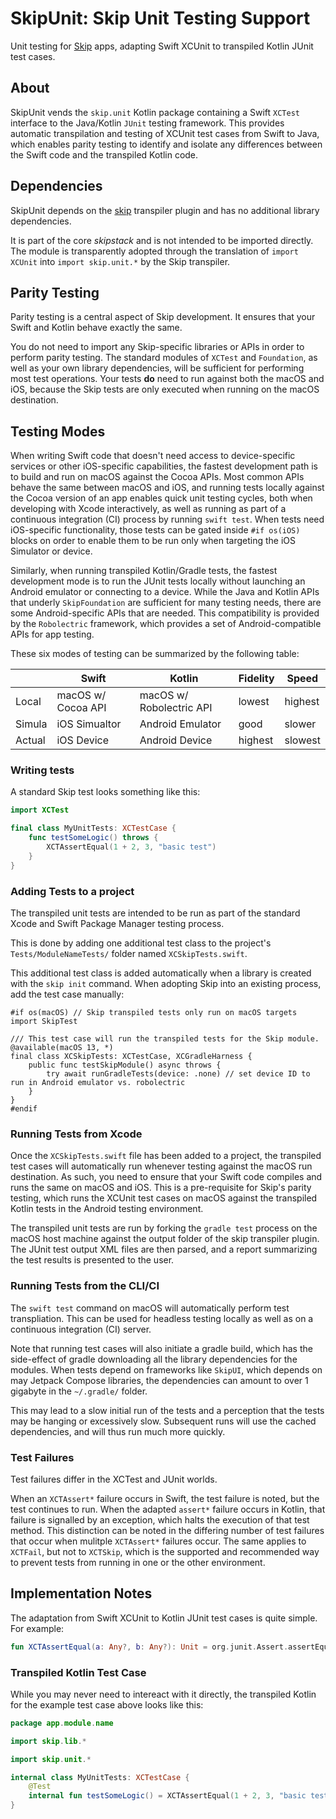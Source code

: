 # SkipUnit: Skip Unit Testing Support

Unit testing for [Skip](https://skip.tools) apps, adapting Swift XCUnit to transpiled Kotlin JUnit test cases.

## About

SkipUnit vends the `skip.unit` Kotlin package containing a Swift `XCTest` interface to the Java/Kotlin `JUnit` testing framework.
This provides automatic transpilation and testing of XCUnit test cases from Swift to Java,
which enables parity testing to identify and isolate any differences between the Swift code and the transpiled Kotlin code.

## Dependencies

SkipUnit depends on the [skip](https://source.skip.tools/skip) transpiler plugin and has no additional library dependencies.

It is part of the core *skipstack* and is not intended to be imported directly.
The module is transparently adopted through the translation of `import XCUnit` into `import skip.unit.*` by the Skip transpiler.

## Parity Testing

Parity testing is a central aspect of Skip development. It ensures that your Swift and Kotlin behave exactly the same.

You do not need to import any Skip-specific libraries or APIs in order to perform parity testing. 
The standard modules of `XCTest` and `Foundation`, as well as your own library dependencies, will be sufficient for performing most test operations.
Your tests **do** need to run against both the macOS and iOS, because the Skip tests are only executed when running on the macOS destination.

## Testing Modes

When writing Swift code that doesn't need access to device-specific services or other iOS-specific capabilities, the fastest development path is to build and run on macOS against the Cocoa APIs. Most common APIs behave the same between macOS and iOS, and running tests locally against the Cocoa version of an app enables quick unit testing cycles, both when developing with Xcode interactively, as well as running as part of a continuous integration (CI) process by running `swift test`. When tests need iOS-specific functionality, those tests can be gated inside `#if os(iOS)` blocks on order to enable them to be run only when targeting the iOS Simulator or device.

Similarly, when running transpiled Kotlin/Gradle tests, the fastest development mode is to run the JUnit tests locally without launching an Android emulator or connecting to a device. While the Java and Kotlin APIs that underly `SkipFoundation` are sufficient for many testing needs, there are some Android-specific APIs that are needed. This compatibility is provided by the `Robolectric` framework, which provides a set of Android-compatible APIs for app testing. 

These six modes of testing can be summarized by the following table:

|          | Swift              | Kotlin           | Fidelity | Speed |
| ---------|--------------------|------------------|----------|-------|
| Local    | macOS w/ Cocoa API | macOS w/ Robolectric API | lowest | highest |
| Simula   | iOS Simualtor      | Android Emulator | good | slower |
| Actual   | iOS Device         | Android Device   | highest | slowest |

### Writing tests

A standard Skip test looks something like this:

```swift
import XCTest

final class MyUnitTests: XCTestCase {
    func testSomeLogic() throws {
        XCTAssertEqual(1 + 2, 3, "basic test")
    }
}
```

### Adding Tests to a project

The transpiled unit tests are intended to be run as part of the standard Xcode and Swift Package Manager testing process.

This is done by adding one additional test class to the project's `Tests/ModuleNameTests/` folder named `XCSkipTests.swift`.

This additional test class is added automatically when a library is created with the `skip init` command. 
When adopting Skip into an existing process, add the test case manually:

```
#if os(macOS) // Skip transpiled tests only run on macOS targets
import SkipTest

/// This test case will run the transpiled tests for the Skip module.
@available(macOS 13, *)
final class XCSkipTests: XCTestCase, XCGradleHarness {
    public func testSkipModule() async throws {
        try await runGradleTests(device: .none) // set device ID to run in Android emulator vs. robolectric
    }   
}       
#endif
```


### Running Tests from Xcode

Once the `XCSkipTests.swift` file has been added to a project, the transpiled test cases will automatically run whenever testing against the macOS run destination.
As such, you need to ensure that your Swift code compiles and runs the same on macOS and iOS.
This is a pre-requisite for Skip's parity testing, which runs the XCUnit test cases on macOS against the transpiled Kotlin tests in the Android testing environment.

The transpiled unit tests are run by forking the `gradle test` process on the macOS host machine against the output folder of the skip transpiler plugin.
The JUnit test output XML files are then parsed, and a report summarizing the test results is presented to the user.

### Running Tests from the CLI/CI

The `swift test` command on macOS will automatically perform test transpliation.
This can be used for headless testing locally as well as on a continuous integration (CI) server.

Note that running test cases will also initiate a gradle build, which has the side-effect of gradle downloading all the library dependencies for the modules. When tests depend on frameworks like `SkipUI`, which depends on may Jetpack Compose libraries, the dependencies can amount to over 1 gigabyte in the `~/.gradle/` folder. 

This may lead to a slow initial run of the tests and a perception that the tests may be hanging or excessively slow.
Subsequent runs will use the cached dependencies, and will thus run much more quickly.

### Test Failures

Test failures differ in the XCTest and JUnit worlds. 

When an `XCTAssert*` failure occurs in Swift, the test failure is noted, but the test continues to run.
When the adapted `assert*` failure occurs in Kotlin, that failure is signalled by an exception, which halts the execution of that test method.
This distinction can be noted in the differing number of test failures that occur when mulitple `XCTAssert*` failures occur.
The same applies to `XCTFail`, but not to `XCTSkip`, which is the supported and recommended way to prevent tests from running in one or the other environment.

## Implementation Notes

The adaptation from Swift XCUnit to Kotlin JUnit test cases is quite simple.
For example:

```kotlin
fun XCTAssertEqual(a: Any?, b: Any?): Unit = org.junit.Assert.assertEquals(b, a)
```

### Transpiled Kotlin Test Case

While you may never need to intereact with it directly,
the transpiled Kotlin for the example test case above looks like this:

```kotlin
package app.module.name

import skip.lib.*

import skip.unit.*

internal class MyUnitTests: XCTestCase {
    @Test
    internal fun testSomeLogic() = XCTAssertEqual(1 + 2, 3, "basic test")
}
```

